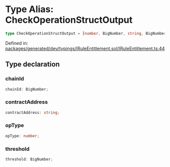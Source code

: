 # Type Alias: CheckOperationStructOutput

```ts
type CheckOperationStructOutput = [number, BigNumber, string, BigNumber] & object;
```

Defined in: [packages/generated/dev/typings/IRuleEntitlement.sol/IRuleEntitlement.ts:44](https://github.com/towns-protocol/towns/blob/0db1fd0ac7258e8db8cedfb6183e8eade8284fa1/packages/generated/dev/typings/IRuleEntitlement.sol/IRuleEntitlement.ts#L44)

## Type declaration

### chainId

```ts
chainId: BigNumber;
```

### contractAddress

```ts
contractAddress: string;
```

### opType

```ts
opType: number;
```

### threshold

```ts
threshold: BigNumber;
```
